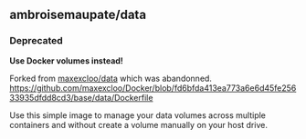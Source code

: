 ## ambroisemaupate/data

### Deprecated

**Use Docker volumes instead!**

Forked from [maxexcloo/data](https://github.com/maxexcloo/Docker) which was abandonned.
https://github.com/maxexcloo/Docker/blob/fd6bfda413ea773a6e6d45fe25633935dfdd8cd3/base/data/Dockerfile

Use this simple image to manage your data volumes across multiple containers and without
create a volume manually on your host drive.
